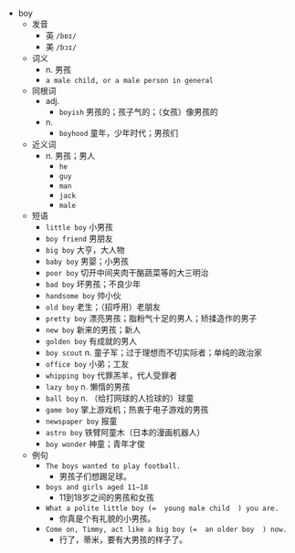 - boy
  - 发音
    - 英 `/bɒɪ/`
    - 美 `/bɔɪ/`
  - 词义
    - n. 男孩
    - `a male child, or a male person in general`
  - 同根词
    - adj.
      - `boyish` 男孩的；孩子气的；（女孩）像男孩的
    - n.
      - `boyhood` 童年，少年时代；男孩们
  - 近义词
    - n. 男孩；男人
      - `he`
      - `guy`
      - `man`
      - `jack`
      - `male`
  - 短语
    - `little boy` 小男孩 
    - `boy friend` 男朋友 
    - `big boy` 大亨，大人物 
    - `baby boy` 男婴；小男孩 
    - `poor boy` 切开中间夹肉干酪蔬菜等的大三明治 
    - `bad boy` 坏男孩；不良少年 
    - `handsome boy` 帅小伙 
    - `old boy` 老生；（招呼用）老朋友 
    - `pretty boy` 漂亮男孩；脂粉气十足的男人；矫揉造作的男子 
    - `new boy` 新来的男孩；新人 
    - `golden boy` 有成就的男人 
    - `boy scout` n. 童子军；过于理想而不切实际者；单纯的政治家 
    - `office boy` 小弟；工友 
    - `whipping boy` 代罪羔羊，代人受罪者 
    - `lazy boy` n. 懒惰的男孩 
    - `ball boy` n. （给打网球的人捡球的）球童 
    - `game boy` 掌上游戏机；热衷于电子游戏的男孩 
    - `newspaper boy` 报童 
    - `astro boy` 铁臂阿童木（日本的漫画机器人） 
    - `boy wonder` 神童；青年才俊 
  - 例句
    - `The boys wanted to play football.`
      - 男孩子们想踢足球。
    - `boys and girls aged 11–18`
      - 11到18岁之间的男孩和女孩
    - `What a polite little boy (=  young male child  ) you are.`
      - 你真是个有礼貌的小男孩。
    - `Come on, Timmy, act like a big boy (=  an older boy  ) now.`
      - 行了，蒂米，要有大男孩的样子了。

